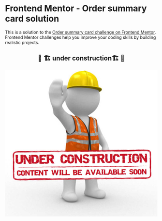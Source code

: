 # Frontend Mentor - Order summary card solution

This is a solution to the [Order summary card challenge on Frontend Mentor](https://www.frontendmentor.io/challenges/order-summary-component-QlPmajDUj). Frontend Mentor challenges help you improve your coding skills by building realistic projects. 
<h2 align="center">
    🚧 🏗️ under construction🏗️ 🚧
</h2>
<img src="./src/images/Page_Under_Construction.png">